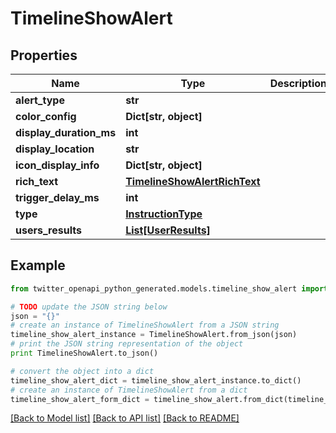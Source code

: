 # TimelineShowAlert


## Properties
Name | Type | Description | Notes
------------ | ------------- | ------------- | -------------
**alert_type** | **str** |  | [optional] 
**color_config** | **Dict[str, object]** |  | [optional] 
**display_duration_ms** | **int** |  | [optional] 
**display_location** | **str** |  | [optional] 
**icon_display_info** | **Dict[str, object]** |  | [optional] 
**rich_text** | [**TimelineShowAlertRichText**](TimelineShowAlertRichText.md) |  | 
**trigger_delay_ms** | **int** |  | [optional] 
**type** | [**InstructionType**](InstructionType.md) |  | 
**users_results** | [**List[UserResults]**](UserResults.md) |  | 

## Example

```python
from twitter_openapi_python_generated.models.timeline_show_alert import TimelineShowAlert

# TODO update the JSON string below
json = "{}"
# create an instance of TimelineShowAlert from a JSON string
timeline_show_alert_instance = TimelineShowAlert.from_json(json)
# print the JSON string representation of the object
print TimelineShowAlert.to_json()

# convert the object into a dict
timeline_show_alert_dict = timeline_show_alert_instance.to_dict()
# create an instance of TimelineShowAlert from a dict
timeline_show_alert_form_dict = timeline_show_alert.from_dict(timeline_show_alert_dict)
```
[[Back to Model list]](../README.md#documentation-for-models) [[Back to API list]](../README.md#documentation-for-api-endpoints) [[Back to README]](../README.md)



